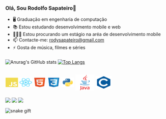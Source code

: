 ### Olá, Sou Rodolfo Sapateiro👋

- 🖥️ Graduação em engenharia de computação
- 📚 Estou estudando desenvolvimento mobile e web
- 🧑🏻‍💻 Estou procurando um estágio na aréa de desenvolvimento mobile
- 📫 Contacte-me: rodysapateiro@gmail.com
- ⚡ Gosta de música, filmes e séries
###
![Anurag's GitHub stats](https://github-readme-stats.vercel.app/api?username=rodysapa&show_icons=true&theme=tokyonight)
[![Top Langs](https://github-readme-stats.vercel.app/api/top-langs/?username=rodysapa&layout=donut&theme=tokyonight)](https://github.com/rodysapa/github-readme-stats)

<div style="display: inline_block"><br>
  <img align="center" alt="Rody-Js" height="30" width="40" src="https://raw.githubusercontent.com/devicons/devicon/master/icons/javascript/javascript-plain.svg">
  <img align="center" alt="Rody-React" height="30" width="40" src="https://raw.githubusercontent.com/devicons/devicon/master/icons/react/react-original.svg">
  <img align="center" alt="Rody-HTML" height="30" width="40" src="https://raw.githubusercontent.com/devicons/devicon/master/icons/html5/html5-original.svg">
  <img align="center" alt="Rody-CSS" height="30" width="40" src="https://raw.githubusercontent.com/devicons/devicon/master/icons/css3/css3-original.svg">
  <img align="center" alt="Rody-Python" height="30" width="40" src="https://raw.githubusercontent.com/devicons/devicon/master/icons/python/python-original.svg">
  <img align="center" alt="Rody-Java" height="50" width="60" src="https://github.com/devicons/devicon/blob/6910f0503efdd315c8f9b858234310c06e04d9c0/icons/java/java-original-wordmark.svg?plain=1">
  <img align="center" alt="Rody-C" height="40" width="50" src="https://github.com/devicons/devicon/blob/master/icons/c/c-plain.svg">
</div>

###
<div> 
  <a href="https://instagram.com/rodolfo.sapateiro" target="_blank"><img src="https://img.shields.io/badge/-Instagram-%23E4405F?style=for-the-badge&logo=instagram&logoColor=white" target="_blank"></a> 
  <a href = "mailto:rodysapateiro@gmail.com"><img src="https://img.shields.io/badge/-Gmail-%23333?style=for-the-badge&logo=gmail&logoColor=white" target="_blank"></a>
  <a href="https://www.linkedin.com/in/rodolfosapateiro/" target="_blank"><img src="https://img.shields.io/badge/-LinkedIn-%230077B5?style=for-the-badge&logo=linkedin&logoColor=white" target="_blank"></a> 
</div>

![snake gift](https://github.com/rodysapa/rodysapa/blob/output/github-contribution-grid-snake.svg)
